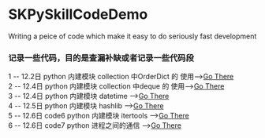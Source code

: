 # SKPySkillCodeDemo
Writing a peice of code which make it easy to do seriously fast development
### 记录一些代码，目的是查漏补缺或者记录一些代码段  
1 -- 12.2日 python 内建模块 collection 中OrderDict 的 使用-->[Go There](https://github.com/AlexanderYeah/SKPySkillCodeDemo/blob/master/Code1/code1.md)  
2 -- 12.4日 python 内建模块 collection 中deque 的 使用-->[Go There](https://github.com/AlexanderYeah/SKPySkillCodeDemo/blob/master/Code2/code2.md)  
3 -- 12.4日 python 内建模块 datetime  -->[Go There](https://github.com/AlexanderYeah/SKPySkillCodeDemo/blob/master/Code3/code3.md)  
4 -- 12.5日 python 内建模块 hashlib  -->[Go There](https://github.com/AlexanderYeah/SKPySkillCodeDemo/blob/master/Code4/code4.md)  
5 -- 12.6日 code6 python 内建模块 itertools  -->[Go There](https://github.com/AlexanderYeah/SKPySkillCodeDemo/blob/master/Code6/code6.md)  
6 -- 12.6日 code7 python 进程之间的通信  -->[Go There](https://github.com/AlexanderYeah/SKPySkillCodeDemo/blob/master/Code7/code7.md)

